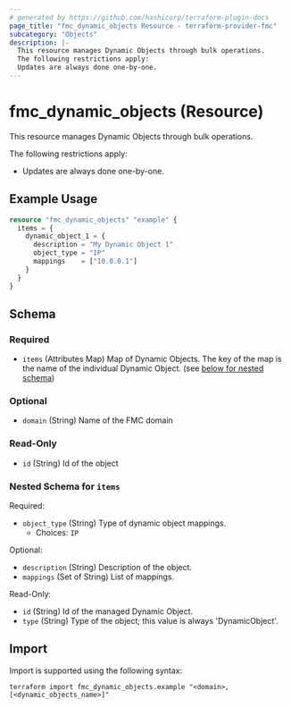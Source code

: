 ```yaml
---
# generated by https://github.com/hashicorp/terraform-plugin-docs
page_title: "fmc_dynamic_objects Resource - terraform-provider-fmc"
subcategory: "Objects"
description: |-
  This resource manages Dynamic Objects through bulk operations.
  The following restrictions apply:
  Updates are always done one-by-one.
---
```


# fmc_dynamic_objects (Resource)

This resource manages Dynamic Objects through bulk operations.

The following restrictions apply:
  - Updates are always done one-by-one.

## Example Usage

```terraform
resource "fmc_dynamic_objects" "example" {
  items = {
    dynamic_object_1 = {
      description = "My Dynamic Object 1"
      object_type = "IP"
      mappings    = ["10.0.0.1"]
    }
  }
}
```

<!-- schema generated by tfplugindocs -->
## Schema

### Required

- `items` (Attributes Map) Map of Dynamic Objects. The key of the map is the name of the individual Dynamic Object. (see [below for nested schema](#nestedatt--items))

### Optional

- `domain` (String) Name of the FMC domain

### Read-Only

- `id` (String) Id of the object

<a id="nestedatt--items"></a>
### Nested Schema for `items`

Required:

- `object_type` (String) Type of dynamic object mappings.
  - Choices: `IP`

Optional:

- `description` (String) Description of the object.
- `mappings` (Set of String) List of mappings.

Read-Only:

- `id` (String) Id of the managed Dynamic Object.
- `type` (String) Type of the object; this value is always 'DynamicObject'.

## Import

Import is supported using the following syntax:

```shell
terraform import fmc_dynamic_objects.example "<domain>,[<dynamic_objects_name>]"
```
